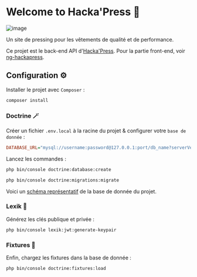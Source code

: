 # Welcome to Hacka'Press 🧺

![image](<https://img.shields.io/badge/Symfony-000000?style=for-the-badge&logo=Symfony&logoColor=white>)

Un site de pressing pour les vêtements de qualité et de performance.

Ce projet est le back-end API d'[Hacka'Press](<https://hackapress.you-dev.fr>). Pour la partie front-end, voir [ng-hackapress](<https://github.com/Younesasn/ng-hackapress.git>).

## Configuration ⚙️

Installer le projet avec `Composer` :
```bash
composer install
```

### Doctrine 🪄

Créer un fichier `.env.local` à la racine du projet & configurer votre `base de donnée` :
```ini
DATABASE_URL="mysql://username:password@127.0.0.1:port/db_name?serverVersion=8.0.32&charset=utf8mb4"
```

Lancez les commandes :
```bash
php bin/console doctrine:database:create
```
```bash
php bin/console doctrine:migrations:migrate
```

Voici un [schéma représentatif](<bdd.png>) de la base de donnée du projet.

### Lexik 📝

Générez les clés publique et privée :

```bash
php bin/console lexik:jwt:generate-keypair
```

### Fixtures 🚧

Enfin, chargez les fixtures dans la base de donnée :
```bash
php bin/console doctrine:fixtures:load
```